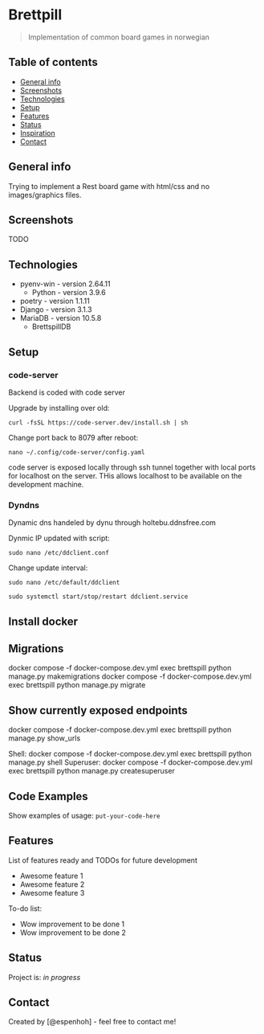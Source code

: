 # Brettpill
> Implementation of common board games in norwegian

## Table of contents
* [General info](#general-info)
* [Screenshots](#screenshots)
* [Technologies](#technologies)
* [Setup](#setup)
* [Features](#features)
* [Status](#status)
* [Inspiration](#inspiration)
* [Contact](#contact)

## General info
Trying to implement a Rest board game with html/css and no images/graphics files.

## Screenshots
TODO

## Technologies
* pyenv-win - version 2.64.11
    * Python - version 3.9.6
* poetry - version 1.1.11 
* Django - version 3.1.3
* MariaDB - version 10.5.8
    * BrettspillDB

## Setup

### code-server
Backend is coded with code server

Upgrade by installing over old:

`curl -fsSL https://code-server.dev/install.sh | sh`

Change port back to 8079 after reboot:

`nano ~/.config/code-server/config.yaml`

code server is exposed locally through ssh tunnel together with local ports for localhost on the server. THis allows localhost to be available on the development machine.


### Dyndns

Dynamic dns handeled by dynu through holtebu.ddnsfree.com

Dynmic IP updated with script:

`sudo nano /etc/ddclient.conf`

Change update interval:

``sudo nano /etc/default/ddclient ``

``sudo systemctl start/stop/restart ddclient.service ``



## Install docker




## Migrations
docker compose -f docker-compose.dev.yml exec brettspill python manage.py makemigrations
docker compose -f docker-compose.dev.yml exec brettspill python manage.py migrate
## Show currently exposed endpoints
docker compose -f docker-compose.dev.yml exec brettspill python manage.py show_urls

Shell: docker compose -f docker-compose.dev.yml exec brettspill python manage.py shell
Superuser: docker compose -f docker-compose.dev.yml exec brettspill python manage.py createsuperuser


## Code Examples
Show examples of usage:
`put-your-code-here`

## Features
List of features ready and TODOs for future development
* Awesome feature 1
* Awesome feature 2
* Awesome feature 3

To-do list:
* Wow improvement to be done 1
* Wow improvement to be done 2

## Status
Project is: _in progress_

## Contact
Created by [@espenhoh] - feel free to contact me!